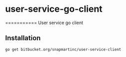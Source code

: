 # user-service-go-client
===========
User service go client

## Installation

`go get bitbucket.org/snapmartinc/user-service-client`